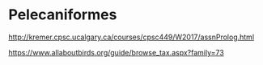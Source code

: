 # Pelecaniformes

http://kremer.cpsc.ucalgary.ca/courses/cpsc449/W2017/assnProlog.html

https://www.allaboutbirds.org/guide/browse_tax.aspx?family=73
